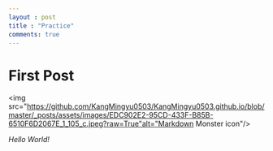 ```yaml
---
layout : post
title : "Practice"
comments: true
---
```

# First Post

<img src="https://github.com/KangMingyu0503/KangMingyu0503.github.io/blob/master/_posts/assets/images/EDC902E2-95CD-433F-B85B-6510F6D2067E_1_105_c.jpeg?raw=True"alt="Markdown Monster icon"/>

*Hello World!*

